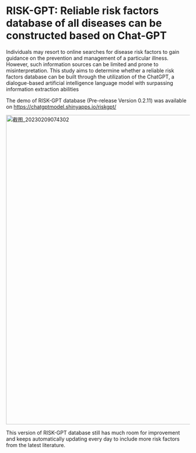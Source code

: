 # RISK-GPT: Reliable risk factors database of all diseases can be constructed based on Chat-GPT

Individuals may resort to online searches for disease risk factors to gain guidance on the prevention and management of a particular illness. However, such information sources can be limited and prone to misinterpretation. This study aims to determine whether a reliable risk factors database can be built through the utilization of the ChatGPT, a dialogue-based artificial intelligence language model with surpassing information extraction abilities

The demo of RISK-GPT database (Pre-release Version 0.2.11) was available on https://chatgptmodel.shinyapps.io/riskgpt/

<img width="846" alt="截图_20230209074302" src="https://user-images.githubusercontent.com/77444305/217676976-9ca4a6fb-de32-4b33-b283-69d118ed08b3.png">


This version of RISK-GPT database still has much room for improvement and keeps automatically updating every day to include more risk factors from the latest literature.

   
